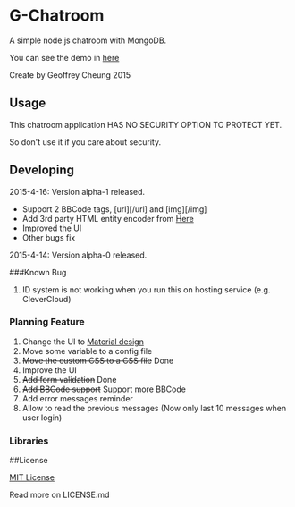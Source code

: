 

# G-Chatroom

A simple node.js chatroom with MongoDB.

You can see the demo in [here](http://gchatroom.cleverapps.io/)

Create by Geoffrey Cheung 2015

## Usage

This chatroom application HAS NO SECURITY OPTION TO PROTECT YET.

So don't use it if you care about security.

## Developing

2015-4-16: Version alpha-1 released.
* Support 2 BBCode tags, [url][/url] and [img][/img]
* Add 3rd party HTML entity encoder from [Here](http://www.strictly-software.com/htmlencode)
* Improved the UI
* Other bugs fix

2015-4-14: Version alpha-0 released.

###Known Bug
1. ID system is not working when you run this on hosting service (e.g. CleverCloud)

### Planning Feature
1. Change the UI to [Material design](http://www.google.com/design/spec/material-design/introduction.html)
2. Move some variable to a config file
3. <del>Move the custom CSS to a CSS file</del> Done
4. Improve the UI
5. <del>Add form validation</del> Done
6. <del>Add BBCode support</del> Support more BBCode
7. Add error messages reminder
8. Allow to read the previous messages (Now only last 10 messages when user login)

### Libraries

##License

[MIT License](http://en.wikipedia.org/wiki/MIT_License)

Read more on LICENSE.md

